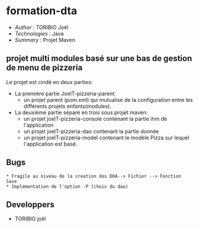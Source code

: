 # formation-dta

* *Author* : TORIBIO Joël
* *Technologies* : Java 
* *Summary* : Projet Maven

## projet multi modules basé sur une bas de gestion de menu de pizzeria

Le projet est cindé en deux parties:
  * La première partie JoelT-pizzeria-parent:
    * un projet parent (pom.xml) qui mutualise de la configuration entre
les différents projets enfants(modules).
  * La deuxième partie séparé en trois sous projet maven:
    * un projet joelT-pizzeria-console contenant la partie ihm de l'application
    * un projet joelT-pizzeria-dao contenant la partie donnée
    * un projet joelT-pizzeria-model contenant le modèle Pizza sur lequel l'application est basé.
 
 ## Bugs
    * Fragile au niveau de la creation des DOA--> Fichier --> Fonction Save 
    * Implementation de l'option -P (choix du dao)
 ## Developpers
 
* TORIBIO joël

